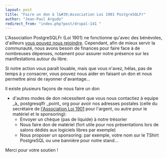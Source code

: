 ```yaml
---
layout: post
title: "Faire un don à l&#39;Association Loi 1901 PostgreSQLFr"
author: "Jean-Paul Argudo"
redirect_from: "index.php?post/drupal-141 "
---
```




<p>L'Association PostgreSQLFr (Loi 1901) ne fonctionne qu'avec des bénévoles, d'ailleurs <a href="http://www.postgresqlfr.org/?q=node/view/162" target="_blank">vous pouvez nous rejoindre</a>. Cependant, afin de mieux servir la communauté, nous avons besoin de finances pour faire face à de nombreuses dépenses, notament pour assurer notre présence sur les manifestations autour du libre.</p>

<p>Si notre action vous paraît louable, mais que vous n'avez, hélas, pas de temps à y consacrer, vous pouvez nous aider en faisant un don et nous permettre ainsi de rayonner d'avantage...</p>

<p>Il existe plusieurs façons de nous faire un don</p>

<ul class="noclassplease">

<li>d'autres modes de don nécessitent que vous nous contactiez à equipe _à_ postgresqlfr _point_ org pour avoir nos adresses postales (celle du secrétaire de <a href="http://www.postgresqlfr.org/?q=node/view/162" target="_blank">l'Association Loi 1901</a> pour l'argent, ou autre pour le matériel et le sponsoring):

<ul>

<li>Envoyer un chèque (pas de liquide) à notre trésorier

</li>

<li>Nous faire don de matériel (fort utile pour nos présentations lors de salons dédiés aux logiciels libres par exemple)

</li>

<li>Nous proposer un sponsoring: par exemple, votre nom sur le TShirt PostgreSQL ou une bannière pour notre stand...

</li>

</ul>

</li>

</ul>

<p>Merci pour votre soutien&nbsp;!</p>